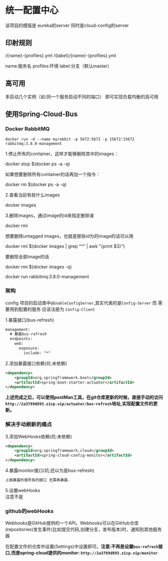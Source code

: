 # 统一配置中心
该项目的模版是 eureka的server 同时是cloud-config的server

## 印射规则
/{name}-{profiles}.yml
/{label}/{name}-{profiles}.yml

name:服务名
profiles:环境
label:分支（默认master）

## 高可用
多启动几个实例（如:同一个服务启动不同的端口） 即可实现负载均衡的高可用

## 使用Spring-Cloud-Bus


### Docker RabbitMQ 
```
docker run -d --name myrabbit -p 5672:5672 -p 15672:15672 rabbitmq:3.8.0-management
```

1.停止所有的container，这样才能够删除其中的images：

docker stop $(docker ps -a -q)

如果想要删除所有container的话再加一个指令：

docker rm $(docker ps -a -q)

2.查看当前有些什么images

docker images

3.删除images，通过image的id来指定删除谁

docker rmi <image id>

想要删除untagged images，也就是那些id为<None>的image的话可以用

docker rmi $(docker images | grep "^<none>" | awk "{print $3}")

要删除全部image的话

docker rmi $(docker images -q)

docker run rabbitmq:3.8.0-management

### 架构

config 项目的启动类中`@EnableConfigServer`,其实代表的是`Config-Server`
而 需要用到配置的服务 应该注册为 `Config-Client` 

 
1.暴露接口(bus-refresh)
````xml
management:
  # 暴露bus-refresh
  endpoints:
    web:
      exposure:
        include: "*"
````
2.添加暴露接口依赖(坑:未依赖) 
```xml
<dependency>
    <groupId>org.springframework.boot</groupId>
    <artifactId>spring-boot-starter-actuator</artifactId>
</dependency>
```
**上述完成之后，可以使用postMan工具，在git仓库更新的时候，直接手动的访问`http://2a3789d893.zicp.vip/actuator/bus-refresh`地址,实现配置文件的更新。**
  
### 解决手动刷新的痛点
3.添加WebHooks依赖(坑:未依赖)  
```xml
<dependency>
    <groupId>org.springframework.cloud</groupId>
    <artifactId>spring-cloud-config-monitor</artifactId>
</dependency>
```
4.暴露monitor接口(坑:还以为是bus-refresh)
```xml
上面暴露的是所有的接口 无需再暴露.
```
5.设置webHooks  
注意不是

### github的webHooks
Webhooks是GitHub提供的一个API。Webhooks可以在GitHub仓库(repositories)发生事件(比如提交代码,创建分支，发布版本)时，通知到其他服务器

在配置文件的仓库中设置(Settings)中设置即可。**注意:不再是设置`bus-refresh`接口,而是spring-cloud提供的monitor: `http://2a3789d893.zicp.vip/monitor`**
